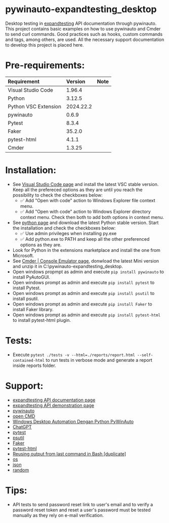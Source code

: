 # pywinauto-expandtesting_desktop

Desktop testing in [expandtesting](https://practice.expandtesting.com/notes/api/api-docs/) API documentation through pywinauto. This project contains basic examples on how to use pywinauto and Cmder to send curl commands. Good practices such as hooks, custom commands and tags, among others, are used. All the necessary support documentation to develop this project is placed here. 

# Pre-requirements:

| Requirement                     | Version                     | Note                      |
| :------------------------------ |:----------------------------| :------------------------ |
| Visual Studio Code              | 1.96.4                      |                           |
| Python                          | 3.12.5                      |                           |
| Python VSC Extension            | 2024.22.2                   |                           |
| pywinauto                       | 0.6.9                       |                           | 
| Pytest                          | 8.3.4                       |                           |
| Faker                           | 35.2.0                      |                           |
| pytest-html                     | 4.1.1                       |                           |
| Cmder                           | 1.3.25                      |                           |

# Installation:

- See [Visual Studio Code page](https://code.visualstudio.com/) and install the latest VSC stable version. Keep all the prefereced options as they are until you reach the possibility to check the checkboxes below: 
  - :white_check_mark: Add "Open with code" action to Windows Explorer file context menu. 
  - :white_check_mark: Add "Open with code" action to Windows Explorer directory context menu.
Check then both to add both options in context menu.
- See [python page](https://www.python.org/downloads/) and download the latest Python stable version. Start the installation and check the checkboxes below: 
  - :white_check_mark: Use admin privileges when installing py.exe 
  - :white_check_mark: Add python.exe to PATH
and keep all the other preferenced options as they are.
- Look for Python in the extensions marketplace and install the one from Microsoft.
- See [Cmder | Console Emulator page](https://cmder.app/), donwload the latest Mini version and unzip it in C:\pywinauto-expandtesting_desktop. 
- Open windows propmpt as admin and execute ```pip install pywinauto``` to install PyAutoGUI.
- Open windows prompt as admin and execute ```pip install pytest``` to install Pytest.
- Open windows prompt as admin and execute ```pip install psutil``` to install psutil.
- Open windows prompt as admin and execute ```pip install Faker``` to install Faker library.
- Open windows prompt as admin and execute ```pip install pytest-html``` to install pytest-html plugin.

# Tests:

- Execute ```pytest ./tests -v --html=./reports/report.html --self-contained-html``` to run tests in verbose mode and generate a report inside reports folder.

# Support:

- [expandtesting API documentation page](https://practice.expandtesting.com/notes/api/api-docs/)
- [expandtesting API demonstration page](https://www.youtube.com/watch?v=bQYvS6EEBZc)
- [pywinauto](https://pypi.org/project/pywinauto/)
- [open CMD](https://github.com/pywinauto/pywinauto/issues/559)
- [Windows Desktop Automation Dengan Python PyWinAuto](https://www.youtube.com/playlist?list=PL8q4s70ndvwf3h_3px7s0X-7xGv7zXbwc)
- [ChatGPT](https://chatgpt.com/)
- [pytest](https://pypi.org/project/pytest/)
- [psutil](https://pypi.org/project/psutil/)
- [Faker](https://pypi.org/project/Faker/)
- [pytest-html](https://pypi.org/project/pytest-html/)
- [Reusing output from last command in Bash [duplicate]](https://stackoverflow.com/a/48398357)
- [os](https://docs.python.org/3/library/os.html)
- [json](https://docs.python.org/3/library/json.html)
- [random](https://docs.python.org/3/library/random.html)

# Tips:

- API tests to send password reset link to user's email and to verify a password reset token and reset a user's password must be tested manually as they rely on e-mail verification.